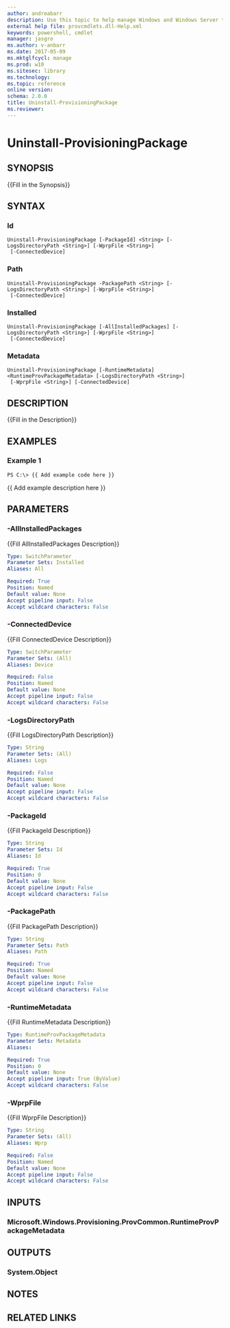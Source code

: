 ```yaml
---
author: andreabarr
description: Use this topic to help manage Windows and Windows Server technologies with Windows PowerShell.
external help file: provcmdlets.dll-Help.xml
keywords: powershell, cmdlet
manager: jasgro
ms.author: v-anbarr
ms.date: 2017-05-09
ms.mktglfcycl: manage
ms.prod: w10
ms.sitesec: library
ms.technology: 
ms.topic: reference
online version: 
schema: 2.0.0
title: Uninstall-ProvisioningPackage
ms.reviewer:
---
```


# Uninstall-ProvisioningPackage

## SYNOPSIS
{{Fill in the Synopsis}}

## SYNTAX

### Id
```
Uninstall-ProvisioningPackage [-PackageId] <String> [-LogsDirectoryPath <String>] [-WprpFile <String>]
 [-ConnectedDevice]
```

### Path
```
Uninstall-ProvisioningPackage -PackagePath <String> [-LogsDirectoryPath <String>] [-WprpFile <String>]
 [-ConnectedDevice]
```

### Installed
```
Uninstall-ProvisioningPackage [-AllInstalledPackages] [-LogsDirectoryPath <String>] [-WprpFile <String>]
 [-ConnectedDevice]
```

### Metadata
```
Uninstall-ProvisioningPackage [-RuntimeMetadata] <RuntimeProvPackageMetadata> [-LogsDirectoryPath <String>]
 [-WprpFile <String>] [-ConnectedDevice]
```

## DESCRIPTION
{{Fill in the Description}}

## EXAMPLES

### Example 1
```
PS C:\> {{ Add example code here }}
```

{{ Add example description here }}

## PARAMETERS

### -AllInstalledPackages
{{Fill AllInstalledPackages Description}}

```yaml
Type: SwitchParameter
Parameter Sets: Installed
Aliases: All

Required: True
Position: Named
Default value: None
Accept pipeline input: False
Accept wildcard characters: False
```

### -ConnectedDevice
{{Fill ConnectedDevice Description}}

```yaml
Type: SwitchParameter
Parameter Sets: (All)
Aliases: Device

Required: False
Position: Named
Default value: None
Accept pipeline input: False
Accept wildcard characters: False
```

### -LogsDirectoryPath
{{Fill LogsDirectoryPath Description}}

```yaml
Type: String
Parameter Sets: (All)
Aliases: Logs

Required: False
Position: Named
Default value: None
Accept pipeline input: False
Accept wildcard characters: False
```

### -PackageId
{{Fill PackageId Description}}

```yaml
Type: String
Parameter Sets: Id
Aliases: Id

Required: True
Position: 0
Default value: None
Accept pipeline input: False
Accept wildcard characters: False
```

### -PackagePath
{{Fill PackagePath Description}}

```yaml
Type: String
Parameter Sets: Path
Aliases: Path

Required: True
Position: Named
Default value: None
Accept pipeline input: False
Accept wildcard characters: False
```

### -RuntimeMetadata
{{Fill RuntimeMetadata Description}}

```yaml
Type: RuntimeProvPackageMetadata
Parameter Sets: Metadata
Aliases: 

Required: True
Position: 0
Default value: None
Accept pipeline input: True (ByValue)
Accept wildcard characters: False
```

### -WprpFile
{{Fill WprpFile Description}}

```yaml
Type: String
Parameter Sets: (All)
Aliases: Wprp

Required: False
Position: Named
Default value: None
Accept pipeline input: False
Accept wildcard characters: False
```

## INPUTS

### Microsoft.Windows.Provisioning.ProvCommon.RuntimeProvPackageMetadata


## OUTPUTS

### System.Object

## NOTES

## RELATED LINKS

